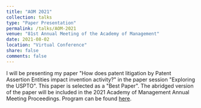 ```yaml
---
title: "AOM 2021"
collection: talks
type: "Paper Presentation"
permalink: /talks/AOM-2021
venue: "81st Annual Meeting of the Academy of Management"
date: 2021-08-02
location: "Virtual Conference"
share: false
comments: false
---
```


I will be presenting my paper "How does patent litigation by Patent Assertion Entities impact invention activity?" in the paper session "Exploring the USPTO". This paper is selected as a "Best Paper". The abridged version of the paper will be included in the 2021 Academy of Management Annual Meeting Proceedings. Program can be found [here](https://2021.aom.org/agenda#/?limit=20&sortByFields[0]=startsAt&sortByOrders[0]=1&uid=5XY6MHnDTXR8oaF74).
